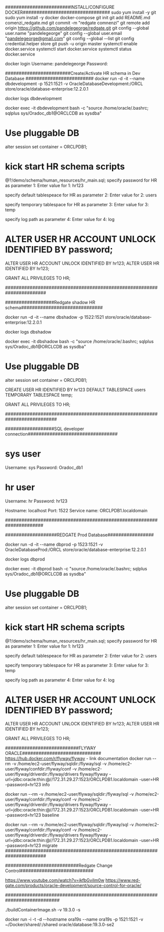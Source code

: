 ########################INSTALL/CONFIGURE DOCKER################################
sudo yum install -y git
sudo yum install -y docker docker-compose
git init
git add README.md comenzi_redgate.md
git commit -m "redgate comnenzi"
git remote add origin https://github.com/pandelegeorge/redgate.git
git config --global user.name "pandelegeorge"
git config --global user.email "pandelegeorge@gmail.com"
git config --global --list
git config credential.helper store
git push -u origin master
systemctl enable docker.service
systemctl start docker.service
systemctl status docker.service


docker login
      Username: pandelegeorge
      Password: <keepass>

########################Create/Activate HR schema in Dev Database #########################
docker run -d -it --name dbdevelopment -p 1521:1521 -v OracleDatabaseDevelopment:/ORCL store/oracle/database-enterprise:12.2.0.1

docker logs dbdevelopment

docker exec -it dbdevelopment bash -c "source /home/oracle/.bashrc; sqlplus sys/Oradoc_db1@ORCLCDB as sysdba"

# Use pluggable DB
alter session set container = ORCLPDB1;

# kick start HR schema scripts
@?/demo/schema/human_resources/hr_main.sql;
specify password for HR as parameter 1:
Enter value for 1: hr123

specify default tablespeace for HR as parameter 2:
Enter value for 2: users

specify temporary tablespace for HR as parameter 3:
Enter value for 3: temp

specify log path as parameter 4:
Enter value for 4: log

# ALTER USER HR ACCOUNT UNLOCK IDENTIFIED BY password;
ALTER USER HR ACCOUNT UNLOCK IDENTIFIED BY hr123;
ALTER USER HR IDENTIFIED BY hr123;

GRANT ALL PRIVILEGES TO HR;

#######################################################################

##################Redgate shadow HR schema##############################

docker run -d -it --name dbshadow -p 1522:1521 store/oracle/database-enterprise:12.2.0.1

docker logs dbshadow

docker exec -it dbshadow bash -c "source /home/oracle/.bashrc; sqlplus sys/Oradoc_db1@ORCLCDB as sysdba"

# Use pluggable DB
alter session set container = ORCLPDB1;

CREATE USER HR
  IDENTIFIED BY hr123
  DEFAULT TABLESPACE users
  TEMPORARY TABLESPACE temp;

GRANT ALL PRIVILEGES TO HR;

###########################################################################

##################SQL developer connection#################################

# sys user
Username: sys
Password: Oradoc_db1 

# hr user
Username: hr
Password: hr123

Hostname: localhost
Port: 1522
Service name: ORCLPDB1.localdomain

######################################################################

###################REDGATE Prod Database#################

docker run -d -it --name dbprod -p 1523:1521 -v OracleDatabaseProd:/ORCL store/oracle/database-enterprise:12.2.0.1

docker logs dbprod

docker exec -it dbprod bash -c "source /home/oracle/.bashrc; sqlplus sys/Oradoc_db1@ORCLCDB as sysdba"

# Use pluggable DB
alter session set container = ORCLPDB1;

# kick start HR schema scripts
@?/demo/schema/human_resources/hr_main.sql;
specify password for HR as parameter 1:
Enter value for 1: hr123

specify default tablespeace for HR as parameter 2:
Enter value for 2: users

specify temporary tablespace for HR as parameter 3:
Enter value for 3: temp

specify log path as parameter 4:
Enter value for 4: log

# ALTER USER HR ACCOUNT UNLOCK IDENTIFIED BY password;
ALTER USER HR ACCOUNT UNLOCK IDENTIFIED BY hr123;
ALTER USER HR IDENTIFIED BY hr123;

GRANT ALL PRIVILEGES TO HR;

###########################FLYWAY ORACLE#############################
https://hub.docker.com/r/flyway/flyway - link documentation
docker run --rm -v /home/ec2-user/flyway/sqldir:/flyway/sql -v /home/ec2-user/flyway/confdir:/flyway/conf -v /home/ec2-user/flyway/driverdir:/flyway/drivers flyway/flyway -url=jdbc:oracle:thin:@//172.31.29.27:1523/ORCLPDB1.localdomain -user=HR -password=hr123 info

docker run --rm -v /home/ec2-user/flyway/sqldir:/flyway/sql -v /home/ec2-user/flyway/confdir:/flyway/conf -v /home/ec2-user/flyway/driverdir:/flyway/drivers flyway/flyway -url=jdbc:oracle:thin:@//172.31.29.27:1523/ORCLPDB1.localdomain -user=HR -password=hr123 baseline

docker run --rm -v /home/ec2-user/flyway/sqldir:/flyway/sql -v /home/ec2-user/flyway/confdir:/flyway/conf -v /home/ec2-user/flyway/driverdir:/flyway/drivers flyway/flyway -url=jdbc:oracle:thin:@//172.31.29.27:1523/ORCLPDB1.localdomain -user=HR -password=hr123 migrate
#######################################################################

###########################Redgate Change Control###########################

https://www.youtube.com/watch?v=ikfbGviIm0w
https://www.red-gate.com/products/oracle-development/source-control-for-oracle/

############################################################################




./buildContainerImage.sh -v 19.3.0 -s

docker run -i -t -d --hostname ora19s --name ora19s -p 1521:1521 -v ~/Docker/shared/:/shared oracle/database:19.3.0-se2

